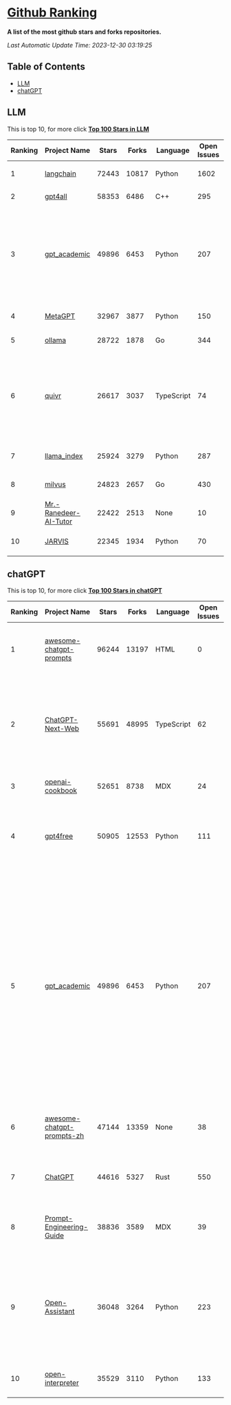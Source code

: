 [Github Ranking](./README.md)
==========

**A list of the most github stars and forks repositories.**

*Last Automatic Update Time: 2023-12-30 03:19:25*

## Table of Contents
 * [LLM](#LLM)
 * [chatGPT](#chatGPT)

## LLM

This is top 10, for more click **[Top 100 Stars in LLM](Top100/LLM.md)**

| Ranking | Project Name | Stars | Forks | Language | Open Issues | Description | Last Commit |
| ------- | ------------ | ----- | ----- | -------- | ----------- | ----------- | ----------- |
| 1 | [langchain](https://github.com/langchain-ai/langchain) | 72443 | 10817 | Python | 1602 | ⚡ Building applications with LLMs through composability ⚡ | 2023-12-30T02:43:12Z |
| 2 | [gpt4all](https://github.com/nomic-ai/gpt4all) | 58353 | 6486 | C++ | 295 | gpt4all: open-source LLM chatbots that you can run anywhere | 2023-12-29T23:04:42Z |
| 3 | [gpt_academic](https://github.com/binary-husky/gpt_academic) | 49896 | 6453 | Python | 207 | 为ChatGPT/GLM提供实用化交互界面，特别优化论文阅读/润色/写作体验，模块化设计，支持自定义快捷按钮&函数插件，支持Python和C++等项目剖析&自译解功能，PDF/LaTex论文翻译&总结功能，支持并行问询多种LLM模型，支持chatglm2等本地模型。兼容文心一言, moss, llama2, rwkv, claude2, 通义千问, 书生, 讯飞星火等。 | 2023-12-29T18:59:42Z |
| 4 | [MetaGPT](https://github.com/geekan/MetaGPT) | 32967 | 3877 | Python | 150 | 🌟 The Multi-Agent Framework: Given one line Requirement, return PRD, Design, Tasks, Repo | 2023-12-29T15:43:54Z |
| 5 | [ollama](https://github.com/jmorganca/ollama) | 28722 | 1878 | Go | 344 | Get up and running with Llama 2 and other large language models locally | 2023-12-28T20:50:51Z |
| 6 | [quivr](https://github.com/StanGirard/quivr) | 26617 | 3037 | TypeScript | 74 | Your GenAI Second Brain 🧠  A personal productivity assistant (RAG) ⚡️🤖 Chat with your docs (PDF, CSV, ...)  & apps using Langchain, GPT 3.5 / 4 turbo, Private, Anthropic, VertexAI, Ollama, LLMs, that you can share with users !  Local & Private alternative to OpenAI GPTs & ChatGPT powered by retrieval-augmented generation  | 2023-12-29T23:57:14Z |
| 7 | [llama_index](https://github.com/run-llama/llama_index) | 25924 | 3279 | Python | 287 | LlamaIndex (formerly GPT Index) is a data framework for your LLM applications | 2023-12-30T01:51:08Z |
| 8 | [milvus](https://github.com/milvus-io/milvus) | 24823 | 2657 | Go | 430 | A cloud-native vector database, storage for next generation AI applications | 2023-12-30T00:55:34Z |
| 9 | [Mr.-Ranedeer-AI-Tutor](https://github.com/JushBJJ/Mr.-Ranedeer-AI-Tutor) | 22422 | 2513 | None | 10 | A GPT-4 AI Tutor Prompt for customizable personalized learning experiences. | 2023-11-18T21:18:14Z |
| 10 | [JARVIS](https://github.com/microsoft/JARVIS) | 22345 | 1934 | Python | 70 | JARVIS, a system to connect LLMs with ML community. Paper: https://arxiv.org/pdf/2303.17580.pdf | 2023-12-04T10:58:34Z |


## chatGPT

This is top 10, for more click **[Top 100 Stars in chatGPT](Top100/chatGPT.md)**

| Ranking | Project Name | Stars | Forks | Language | Open Issues | Description | Last Commit |
| ------- | ------------ | ----- | ----- | -------- | ----------- | ----------- | ----------- |
| 1 | [awesome-chatgpt-prompts](https://github.com/f/awesome-chatgpt-prompts) | 96244 | 13197 | HTML | 0 | This repo includes ChatGPT prompt curation to use ChatGPT better. | 2023-12-26T19:32:51Z |
| 2 | [ChatGPT-Next-Web](https://github.com/ChatGPTNextWeb/ChatGPT-Next-Web) | 55691 | 48995 | TypeScript | 62 | A cross-platform ChatGPT/Gemini UI (Web / PWA / Linux / Win / MacOS). 一键拥有你自己的跨平台 ChatGPT/Gemini 应用。 | 2023-12-29T14:30:44Z |
| 3 | [openai-cookbook](https://github.com/openai/openai-cookbook) | 52651 | 8738 | MDX | 24 | Examples and guides for using the OpenAI API | 2023-12-29T20:43:17Z |
| 4 | [gpt4free](https://github.com/xtekky/gpt4free) | 50905 | 12553 | Python | 111 | The official gpt4free repository \| various collection of powerful language models | 2023-12-29T01:17:17Z |
| 5 | [gpt_academic](https://github.com/binary-husky/gpt_academic) | 49896 | 6453 | Python | 207 | 为ChatGPT/GLM提供实用化交互界面，特别优化论文阅读/润色/写作体验，模块化设计，支持自定义快捷按钮&函数插件，支持Python和C++等项目剖析&自译解功能，PDF/LaTex论文翻译&总结功能，支持并行问询多种LLM模型，支持chatglm2等本地模型。兼容文心一言, moss, llama2, rwkv, claude2, 通义千问, 书生, 讯飞星火等。 | 2023-12-29T18:59:42Z |
| 6 | [awesome-chatgpt-prompts-zh](https://github.com/PlexPt/awesome-chatgpt-prompts-zh) | 47144 | 13359 | None | 38 | ChatGPT 中文调教指南。各种场景使用指南。学习怎么让它听你的话。 | 2023-12-06T17:31:31Z |
| 7 | [ChatGPT](https://github.com/lencx/ChatGPT) | 44616 | 5327 | Rust | 550 | 🔮 ChatGPT Desktop Application (Mac, Windows and Linux) | 2023-12-20T03:20:35Z |
| 8 | [Prompt-Engineering-Guide](https://github.com/dair-ai/Prompt-Engineering-Guide) | 38836 | 3589 | MDX | 39 | 🐙 Guides, papers, lecture, notebooks and resources for prompt engineering | 2023-12-28T23:34:56Z |
| 9 | [Open-Assistant](https://github.com/LAION-AI/Open-Assistant) | 36048 | 3264 | Python | 223 | OpenAssistant is a chat-based assistant that understands tasks, can interact with third-party systems, and retrieve information dynamically to do so. | 2023-12-05T08:06:59Z |
| 10 | [open-interpreter](https://github.com/KillianLucas/open-interpreter) | 35529 | 3110 | Python | 133 | OpenAI's Code Interpreter in your terminal, running locally | 2023-12-28T12:21:14Z |


